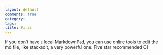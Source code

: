 ```yaml
---
layout: default
comments: true
category:
tags:
title: First
---
```

If you don’t have a local MarkdownPad, you can use online tools to edit the md file, like stackedit, a very powerful one. Five star recommended O(
